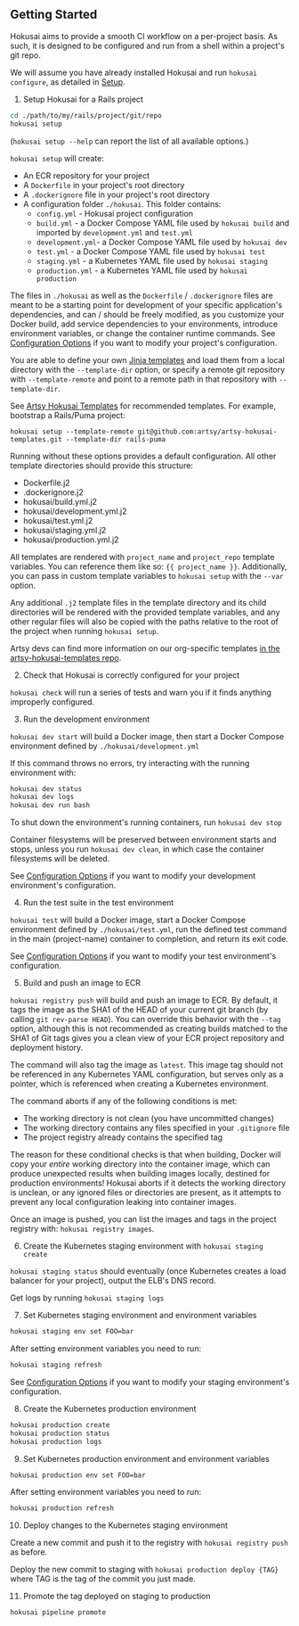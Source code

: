 ## Getting Started

Hokusai aims to provide a smooth CI workflow on a per-project basis.  As such, it is designed to be configured and run from a shell within a project's git repo.

We will assume you have already installed Hokusai and run `hokusai configure`, as detailed in [Setup](../README.md#Setup).

1) Setup Hokusai for a Rails project

```bash
cd ./path/to/my/rails/project/git/repo
hokusai setup
```

(`hokusai setup --help` can report the list of all available options.)

`hokusai setup` will create:
- An ECR repository for your project
- A `Dockerfile` in your project's root directory
- A `.dockerignore` file in your project's root directory
- A configuration folder `./hokusai`.  This folder contains:
  * `config.yml` - Hokusai project configuration
  * `build.yml` - a Docker Compose YAML file used by `hokusai build` and imported by `development.yml` and `test.yml`
  * `development.yml`- a Docker Compose YAML file used by `hokusai dev`
  * `test.yml` - a Docker Compose YAML file used by `hokusai test`
  * `staging.yml` - a Kubernetes YAML file used by `hokusai staging`
  * `production.yml` - a Kubernetes YAML file used by `hokusai production`

The files in `./hokusai` as well as the `Dockerfile` / `.dockerignore` files are meant to be a starting point for development of your specific application's dependencies, and can / should be freely modified, as you customize your Docker build, add service dependencies to your environments, introduce environment variables, or change the container runtime commands.  See [Configuration Options](./Configuration_Options.md) if you want to modify your project's configuration.

You are able to define your own [Jinja templates](http://jinja.pocoo.org/docs/2.10/) and load them from a local directory with the `--template-dir` option, or specify a remote git repository with `--template-remote` and point to a remote path in that repository with `--template-dir`.

See [Artsy Hokusai Templates](https://github.com/artsy/artsy-hokusai-templates) for recommended templates. For example, bootstrap a Rails/Puma project:
```shell
hokusai setup --template-remote git@github.com:artsy/artsy-hokusai-templates.git --template-dir rails-puma
```


Running without these options provides a default configuration.  All other template directories should provide this structure:

- Dockerfile.j2
- .dockerignore.j2
- hokusai/build.yml.j2
- hokusai/development.yml.j2
- hokusai/test.yml.j2
- hokusai/staging.yml.j2
- hokusai/production.yml.j2

All templates are rendered with `project_name` and `project_repo` template variables.  You can reference them like so: `{{ project_name }}`. Additionally, you can pass in custom template variables to `hokusai setup` with the `--var` option.

Any additional `.j2` template files in the template directory and its child directories will be rendered with the provided template variables, and any other regular files will also be copied with the paths relative to the root of the project when running `hokusai setup`.

Artsy devs can find more information on our org-specific templates [in the artsy-hokusai-templates repo](https://github.com/artsy/artsy-hokusai-templates).

2) Check that Hokusai is correctly configured for your project

`hokusai check` will run a series of tests and warn you if it finds anything improperly configured.

3) Run the development environment

`hokusai dev start` will build a Docker image, then start a Docker Compose environment defined by `./hokusai/development.yml`

If this command throws no errors, try interacting with the running environment with:

```bash
hokusai dev status
hokusai dev logs
hokusai dev run bash
```

To shut down the environment's running containers, run `hokusai dev stop`

Container filesystems will be preserved between environment starts and stops, unless you run `hokusai dev clean`, in which case the container filesystems will be deleted.

See [Configuration Options](./Configuration_Options.md) if you want to modify your development environment's configuration.


4) Run the test suite in the test environment

`hokusai test` will build a Docker image, start a Docker Compose environment defined by `./hokusai/test.yml`, run the defined test command in the main (project-name) container to completion, and return its exit code.

See [Configuration Options](./Configuration_Options.md) if you want to modify your test environment's configuration.

5) Build and push an image to ECR

`hokusai registry push` will build and push an image to ECR.  By default, it tags the image as the SHA1 of the HEAD of your current git branch (by calling `git rev-parse HEAD`).  You can override this behavior with the `--tag` option, although this is not recommended as creating builds matched to the SHA1 of Git tags gives you a clean view of your ECR project repository and deployment history.

The command will also tag the image as `latest`.  This image tag should not be referenced in any Kubernetes YAML configuration, but serves only as a pointer, which is referenced when creating a Kubernetes environment.

The command aborts if any of the following conditions is met:
- The working directory is not clean (you have uncommitted changes)
- The working directory contains any files specified in your `.gitignore` file
- The project registry already contains the specified tag

The reason for these conditional checks is that when building, Docker will copy your _entire_ working directory into the container image, which can produce unexpected results when building images locally, destined for production environments!  Hokusai aborts if it detects the working directory is unclean, or any ignored files or directories are present, as it attempts to prevent any local configuration leaking into container images.

Once an image is pushed, you can list the images and tags in the project registry with: `hokusai registry images`.


6) Create the Kubernetes staging environment with `hokusai staging create`

`hokusai staging status` should eventually (once Kubernetes creates a load balancer for your project), output the ELB's DNS record.

Get logs by running `hokusai staging logs`

7) Set Kubernetes staging environment and environment variables

```bash
hokusai staging env set FOO=bar
```

After setting environment variables you need to run:

```bash
hokusai staging refresh
```

See [Configuration Options](./Configuration_Options.md) if you want to modify your staging environment's configuration.


8) Create the Kubernetes production environment

```bash
hokusai production create
hokusai production status
hokusai production logs
```

9) Set Kubernetes production environment and environment variables

```bash
hokusai production env set FOO=bar
```

After setting environment variables you need to run:

```bash
hokusai production refresh
```

10) Deploy changes to the Kubernetes staging environment

Create a new commit and push it to the registry with `hokusai registry push` as before.

Deploy the new commit to staging with `hokusai production deploy {TAG}` where TAG is the tag of the commit you just made.

11) Promote the tag deployed on staging to production

```bash
hokusai pipeline promote
```
